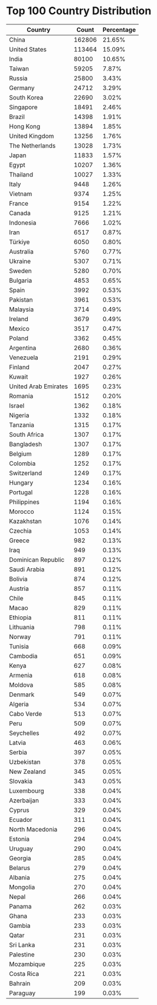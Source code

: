 # Top 100 Country Distribution
| Country | Count | Percentage |
|----|----|----|
| China | 162806 | 21.65% |
| United States | 113464 | 15.09% |
| India | 80100 | 10.65% |
| Taiwan | 59205 | 7.87% |
| Russia | 25800 | 3.43% |
| Germany | 24712 | 3.29% |
| South Korea | 22690 | 3.02% |
| Singapore | 18491 | 2.46% |
| Brazil | 14398 | 1.91% |
| Hong Kong | 13894 | 1.85% |
| United Kingdom | 13256 | 1.76% |
| The Netherlands | 13028 | 1.73% |
| Japan | 11833 | 1.57% |
| Egypt | 10207 | 1.36% |
| Thailand | 10027 | 1.33% |
| Italy | 9448 | 1.26% |
| Vietnam | 9374 | 1.25% |
| France | 9154 | 1.22% |
| Canada | 9125 | 1.21% |
| Indonesia | 7666 | 1.02% |
| Iran | 6517 | 0.87% |
| Türkiye | 6050 | 0.80% |
| Australia | 5760 | 0.77% |
| Ukraine | 5307 | 0.71% |
| Sweden | 5280 | 0.70% |
| Bulgaria | 4853 | 0.65% |
| Spain | 3992 | 0.53% |
| Pakistan | 3961 | 0.53% |
| Malaysia | 3714 | 0.49% |
| Ireland | 3679 | 0.49% |
| Mexico | 3517 | 0.47% |
| Poland | 3362 | 0.45% |
| Argentina | 2680 | 0.36% |
| Venezuela | 2191 | 0.29% |
| Finland | 2047 | 0.27% |
| Kuwait | 1927 | 0.26% |
| United Arab Emirates | 1695 | 0.23% |
| Romania | 1512 | 0.20% |
| Israel | 1362 | 0.18% |
| Nigeria | 1332 | 0.18% |
| Tanzania | 1315 | 0.17% |
| South Africa | 1307 | 0.17% |
| Bangladesh | 1307 | 0.17% |
| Belgium | 1289 | 0.17% |
| Colombia | 1252 | 0.17% |
| Switzerland | 1249 | 0.17% |
| Hungary | 1234 | 0.16% |
| Portugal | 1228 | 0.16% |
| Philippines | 1194 | 0.16% |
| Morocco | 1124 | 0.15% |
| Kazakhstan | 1076 | 0.14% |
| Czechia | 1053 | 0.14% |
| Greece | 982 | 0.13% |
| Iraq | 949 | 0.13% |
| Dominican Republic | 897 | 0.12% |
| Saudi Arabia | 891 | 0.12% |
| Bolivia | 874 | 0.12% |
| Austria | 857 | 0.11% |
| Chile | 845 | 0.11% |
| Macao | 829 | 0.11% |
| Ethiopia | 811 | 0.11% |
| Lithuania | 798 | 0.11% |
| Norway | 791 | 0.11% |
| Tunisia | 668 | 0.09% |
| Cambodia | 651 | 0.09% |
| Kenya | 627 | 0.08% |
| Armenia | 618 | 0.08% |
| Moldova | 585 | 0.08% |
| Denmark | 549 | 0.07% |
| Algeria | 534 | 0.07% |
| Cabo Verde | 513 | 0.07% |
| Peru | 509 | 0.07% |
| Seychelles | 492 | 0.07% |
| Latvia | 463 | 0.06% |
| Serbia | 397 | 0.05% |
| Uzbekistan | 378 | 0.05% |
| New Zealand | 345 | 0.05% |
| Slovakia | 343 | 0.05% |
| Luxembourg | 338 | 0.04% |
| Azerbaijan | 333 | 0.04% |
| Cyprus | 329 | 0.04% |
| Ecuador | 311 | 0.04% |
| North Macedonia | 296 | 0.04% |
| Estonia | 294 | 0.04% |
| Uruguay | 290 | 0.04% |
| Georgia | 285 | 0.04% |
| Belarus | 279 | 0.04% |
| Albania | 275 | 0.04% |
| Mongolia | 270 | 0.04% |
| Nepal | 266 | 0.04% |
| Panama | 262 | 0.03% |
| Ghana | 233 | 0.03% |
| Gambia | 233 | 0.03% |
| Qatar | 231 | 0.03% |
| Sri Lanka | 231 | 0.03% |
| Palestine | 230 | 0.03% |
| Mozambique | 225 | 0.03% |
| Costa Rica | 221 | 0.03% |
| Bahrain | 209 | 0.03% |
| Paraguay | 199 | 0.03% |
